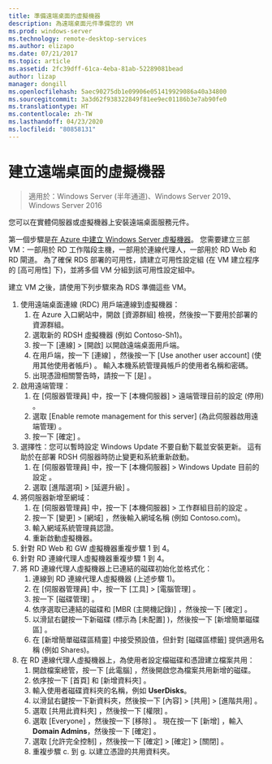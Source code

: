 ```yaml
---
title: 準備遠端桌面的虛擬機器
description: 為遠端桌面元件準備您的 VM
ms.prod: windows-server
ms.technology: remote-desktop-services
ms.author: elizapo
ms.date: 07/21/2017
ms.topic: article
ms.assetid: 2fc39dff-61ca-4eba-81ab-52289081bead
author: lizap
manager: dongill
ms.openlocfilehash: 5aec90275db1e09906e051419929086a40a34800
ms.sourcegitcommit: 3a3d62f938322849f81ee9ec01186b3e7ab90fe0
ms.translationtype: HT
ms.contentlocale: zh-TW
ms.lasthandoff: 04/23/2020
ms.locfileid: "80858131"
---
```

# <a name="create-virtual-machines-for-remote-desktop"></a>建立遠端桌面的虛擬機器

>適用於：Windows Server (半年通道)、Windows Server 2019、Windows Server 2016

您可以在實體伺服器或虛擬機器上安裝遠端桌面服務元件。 

第一個步驟是[在 Azure 中建立 Windows Server 虛擬機器](/azure/virtual-machines/windows/quick-create-portal)。 您需要建立三部 VM：一部用於 RD 工作階段主機，一部用於連線代理人，一部用於 RD Web 和 RD 閘道。 為了確保 RDS 部署的可用性，請建立可用性設定組 (在 VM 建立程序的 [高可用性]  下)，並將多個 VM 分組到該可用性設定組中。
 
建立 VM 之後，請使用下列步驟來為 RDS 準備這些 VM。

1.  使用遠端桌面連線 (RDC) 用戶端連線到虛擬機器：  
    1.  在 Azure 入口網站中，開啟 [資源群組] 檢視，然後按一下要用於部署的資源群組。  
    2.  選取新的 RDSH 虛擬機器 (例如 Contoso-Sh1)。  
    3.  按一下 [連線] > [開啟]  以開啟遠端桌面用戶端。  
    4.  在用戶端，按一下 [連線]  ，然後按一下 [Use another user account] \(使用其他使用者帳戶\)  。 輸入本機系統管理員帳戶的使用者名稱和密碼。  
    5.  出現憑證相關警告時，請按一下 [是]  。  
2.  啟用遠端管理：  
    1.  在 [伺服器管理員] 中，按一下 [本機伺服器] > 遠端管理目前的設定 (停用)  。  
    2.  選取 [Enable remote management for this server] \(為此伺服器啟用遠端管理\)  。  
    3.  按一下 [確定]  。  
3.  選擇性：您可以暫時設定 Windows Update 不要自動下載並安裝更新。 這有助於在部署 RDSH 伺服器時防止變更和系統重新啟動。  
    1.  在 [伺服器管理員] 中，按一下 [本機伺服器] > Windows Update 目前的設定  。  
    2.  選取 [進階選項] > [延遲升級]  。   
4.  將伺服器新增至網域：  
    1.  在 [伺服器管理員] 中，按一下 [本機伺服器] > 工作群組目前的設定  。  
    2.  按一下 [變更] > [網域]  ，然後輸入網域名稱 (例如 Contoso.com)。  
    3.  輸入網域系統管理員認證。  
    4.  重新啟動虛擬機器。  
5.  針對 RD Web 和 GW 虛擬機器重複步驟 1 到 4。  
6.  針對 RD 連線代理人虛擬機器重複步驟 1 到 4。  
7.  將 RD 連線代理人虛擬機器上已連結的磁碟初始化並格式化：  
    1.  連線到 RD 連線代理人虛擬機器 (上述步驟 1)。  
    2.  在 [伺服器管理員] 中，按一下 [工具] > [電腦管理]  。  
    3.  按一下 [磁碟管理]  。  
    4.  依序選取已連結的磁碟和 [MBR (主開機記錄)]  ，然後按一下 [確定]  。  
    5.  以滑鼠右鍵按一下新磁碟 (標示為 [未配置]  )，然後按一下 [新增簡單磁碟區]  。  
    6.  在 [新增簡單磁碟區精靈]  中接受預設值，但針對 [磁碟區標籤]  提供適用名稱 (例如 Shares)。  
8.  在 RD 連線代理人虛擬機器上，為使用者設定檔磁碟和憑證建立檔案共用：   
    1.  開啟檔案總管，按一下 [此電腦]  ，然後開啟您為檔案共用新增的磁碟。  
    2.  依序按一下 [首頁]  和 [新增資料夾]  。  
    3.  輸入使用者磁碟資料夾的名稱，例如 **UserDisks**。  
    4.  以滑鼠右鍵按一下新資料夾，然後按一下 [內容] > [共用] > [進階共用]  。  
    5.  選取 [共用此資料夾]  ，然後按一下 [權限]  。  
    6.  選取 [Everyone]  ，然後按一下 [移除]  。 現在按一下 [新增]  ，輸入 **Domain Admins**，然後按一下 [確定]  。  
    7.  選取 [允許完全控制]  ，然後按一下 [確定] > [確定] > [關閉]  。  
    8.  重複步驟 c. 到 g. 以建立憑證的共用資料夾。   


